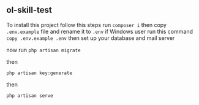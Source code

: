 ##  ol-skill-test

To install this project follow this steps
run
`composer i`
then copy `.env.example` file and rename it to `.env`
if Windows user run this command `copy .env.example .env` then set up your database and mail server

now run `php artisan migrate`

then 

`php artisan key:generate`

then 

`php artisan serve`

